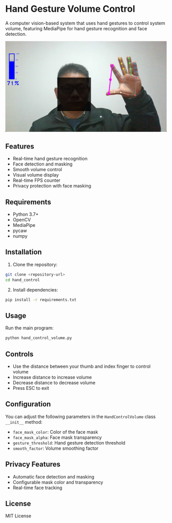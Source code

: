 # Hand Gesture Volume Control

A computer vision-based system that uses hand gestures to control system volume, featuring MediaPipe for hand gesture recognition and face detection.

![Hand Gesture Volume Control Demo](hand_vol.png)

## Features

- Real-time hand gesture recognition
- Face detection and masking
- Smooth volume control
- Visual volume display
- Real-time FPS counter
- Privacy protection with face masking

## Requirements

- Python 3.7+
- OpenCV
- MediaPipe
- pycaw
- numpy

## Installation

1. Clone the repository:
```bash
git clone <repository-url>
cd hand_control
```

2. Install dependencies:
```bash
pip install -r requirements.txt
```

## Usage

Run the main program:
```bash
python hand_control_volume.py
```

## Controls

- Use the distance between your thumb and index finger to control volume
- Increase distance to increase volume
- Decrease distance to decrease volume
- Press ESC to exit

## Configuration

You can adjust the following parameters in the `HandControlVolume` class `__init__` method:

- `face_mask_color`: Color of the face mask
- `face_mask_alpha`: Face mask transparency
- `gesture_threshold`: Hand gesture detection threshold
- `smooth_factor`: Volume smoothing factor

## Privacy Features

- Automatic face detection and masking
- Configurable mask color and transparency
- Real-time face tracking

## License

MIT License 